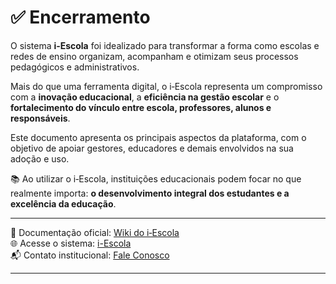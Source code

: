 # ✅ Encerramento

O sistema **i‑Escola** foi idealizado para transformar a forma como escolas e redes de ensino organizam, acompanham e otimizam seus processos pedagógicos e administrativos.

Mais do que uma ferramenta digital, o i‑Escola representa um compromisso com a **inovação educacional**, a **eficiência na gestão escolar** e o **fortalecimento do vínculo entre escola, professores, alunos e responsáveis**.

Este documento apresenta os principais aspectos da plataforma, com o objetivo de apoiar gestores, educadores e demais envolvidos na sua adoção e uso.

📚 Ao utilizar o i‑Escola, instituições educacionais podem focar no que realmente importa: **o desenvolvimento integral dos estudantes e a excelência da educação**.

---

📄 Documentação oficial: [Wiki do i‑Escola](https://github.com/fabriciodemedeiros/i-Escola/wiki)  
🌐 Acesse o sistema: [i-Escola](https://fasil.criarsite.online/i-School/)  
📬 Contato institucional: [Fale Conosco](https://fasil.criarsite.online/contact)

---
